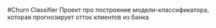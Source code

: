 #Churn Classifier
Проект про построение модели-классификатора, которая прогнозирует отток клиентов из банка
